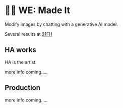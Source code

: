# 👩‍🎨 WE: Made It

Modify images by chatting with a generative AI model.

Several results at [21FH](http://www.21fortunehills.com)

## HA works

HA is the artist:

more info coming.....


## Production

more info coming.....


